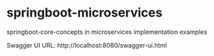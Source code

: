 # springboot-microservices
springboot-core-concepts in microservices implementation examples

Swagger UI URL: http://localhost:8080/swagger-ui.html

